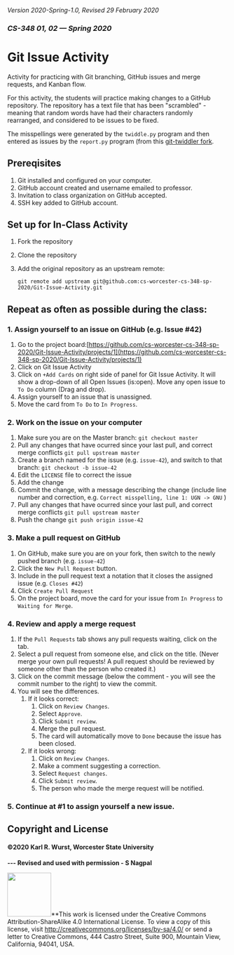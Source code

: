 *Version 2020-Spring-1.0, Revised 29 February 2020*

### *CS-348 01, 02 &mdash; Spring 2020*

# Git Issue Activity

Activity for practicing with Git branching, GitHub issues and merge requests, and Kanban flow.

For this activity, the students will practice making changes to a GitHub repository. 
The repository has a text file that has been "scrambled" - meaning that random words
have had their characters randomly rearranged, and considered to be issues to be fixed.

The misspellings were generated by the `twiddle.py` program and then entered as issues by the `report.py` program (from this [git-twiddler fork](https://github.com/kwurst/git-twiddler).

## Prereqisites

1. Git installed and configured on your computer.
2. GitHub account created and username emailed to professor.
3. Invitation to class organization on GitHub accepted.
4. SSH key added to GitHub account.

## Set up for In-Class Activity

1. Fork the repository
2. Clone the repository
3. Add the original repository as an upstream remote:

    `git remote add upstream git@github.com:cs-worcester-cs-348-sp-2020/Git-Issue-Activity.git`

## Repeat as often as possible during the class:

### 1. Assign yourself to an issue on GitHub (e.g. Issue #42)

1. Go to the project board:[https://github.com/cs-worcester-cs-348-sp-2020/Git-Issue-Activity/projects/1](https://github.com/cs-worcester-cs-348-sp-2020/Git-Issue-Activity/projects/1)
2. Click on Git Issue Activity
3. Click on `+Add Cards` on right side of panel for Git Issue Activity. It will show a drop-down of all Open Issues (is:open). Move any open issue to `To Do` column (Drag and drop).
4. Assign yourself to an issue that is unassigned.
5. Move the card from `To Do` to `In Progress`.

### 2. Work on the issue on your computer

1. Make sure you are on the Master branch: `git checkout master` 
2. Pull any changes that have ocurred since your last pull, and correct merge conflicts `git pull upstream master` 
3. Create a branch named for the issue (e.g. `issue-42`), and switch to that branch: `git checkout -b issue-42` 
4. Edit the `LICENSE` file to correct the issue
5. Add the change
6. Commit the change, with a message describing the change (include line number and correction, e.g. `Correct misspelling, line 1: UGN -> GNU` )
7. Pull any changes that have ocurred since your last pull, and correct merge conflicts `git pull upstream master` 
8. Push the change `git push origin issue-42`

### 3. Make a pull request on GitHub

1. On GitHub, make sure you are on your fork, then switch to the newly pushed branch (e.g. `issue-42`)
2. Click the `New Pull Request` button.
3. Include in the pull request text a notation that it closes the assigned issue (e.g. `Closes #42`)
4. Click `Create Pull Request`
5. On the project board, move the card for your issue from `In Progress` to `Waiting for Merge`.

### 4. Review and apply a merge request

1. If the `Pull Requests` tab shows any pull requests waiting, click on the tab.
2. Select a pull request from someone else, and click on the title. (Never merge your own pull requests! A pull request should be reviewed by someone other than the person who created it.)
3. Click on the commit message (below the comment - you will see the commit number to the right) to view the commit.
4. You will see the differences.
   1. If it looks correct: 
      1. Click on `Review Changes`.
      2. Select `Approve`.
      3. Click `Submit review`.
      4. Merge the pull request.
      5. The card will automatically move to `Done` because the issue has been closed.
   2. If it looks wrong:
      1. Click on `Review Changes`.
      2. Make a comment suggesting a correction.
      3. Select `Request changes`.
      4. Click `Submit review`.
      5. The person who made the merge request will be notified.

### 5. Continue at #1 to assign yourself a new issue.

## Copyright and License

#### &copy;2020 Karl R. Wurst, Worcester State University

**--- Revised and used with permission - S Nagpal**

<img src="http://mirrors.creativecommons.org/presskit/buttons/88x31/png/by-sa.png" width=100px/>**This work is licensed under the Creative Commons Attribution-ShareAlike 4.0 International License. To view a copy of this license, visit <a href="http://creativecommons.org/licenses/by-sa/4.0/" target="_blank">http://creativecommons.org/licenses/by-sa/4.0/</a> or send a letter to Creative Commons, 444 Castro Street, Suite 900, Mountain View, California, 94041, USA.
